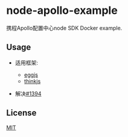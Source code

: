 
# node-apollo-example

  携程Apollo配置中心node SDK Docker example.

## Usage
* 适用框架:
  * [eggjs](https://github.com/eggjs/egg)
  * [thinkjs](https://github.com/thinkjs/thinkjs)
  
* 解决[#1394](https://github.com/eggjs/egg/issues/1394)

## License

[MIT](LICENSE)